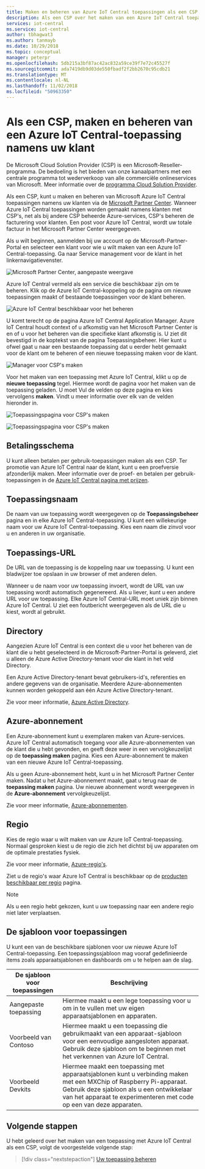 ```yaml
---
title: Maken en beheren van Azure IoT Central toepassingen als een CSP | Microsoft Docs
description: Als een CSP over het maken van een Azure IoT Central toepassing namens uw klant.
services: iot-central
ms.service: iot-central
author: tbhagwat3
ms.author: tanmayb
ms.date: 10/29/2018
ms.topic: conceptual
manager: peterpr
ms.openlocfilehash: 5db215a3bf87ac42ac832a59ce39f7e72c45527f
ms.sourcegitcommit: ada7419db9d03de550fbadf2f2bb2670c95cdb21
ms.translationtype: MT
ms.contentlocale: nl-NL
ms.lasthandoff: 11/02/2018
ms.locfileid: "50963350"
---
```

# <a name="as-a-csp-create-and-manage-an-azure-iot-central-application-on-behalf-of-your-customer"></a>Als een CSP, maken en beheren van een Azure IoT Central-toepassing namens uw klant 

De Microsoft Cloud Solution Provider (CSP) is een Microsoft-Reseller-programma. De bedoeling is het bieden van onze kanaalpartners met een centrale programma tot wederverkoop van alle commerciële onlineservices van Microsoft. Meer informatie over de [programma Cloud Solution Provider](https://partner.microsoft.com/cloud-solution-provider).

Als een CSP, kunt u maken en beheren van Microsoft Azure IoT Central toepassingen namens uw klanten via de [Microsoft Partner Center](https://partnercenter.microsoft.com/partner/home). Wanneer Azure IoT Central toepassingen worden gemaakt namens klanten met CSP's, net als bij andere CSP beheerde Azure-services, CSP's beheren de facturering voor klanten. Een post voor Azure IoT Central, wordt uw totale factuur in het Microsoft Partner Center weergegeven.

Als u wilt beginnen, aanmelden bij uw account op de Microsoft-Partner-Portal en selecteer een klant voor wie u wilt maken van een Azure IoT Central-toepassing. Ga naar Service management voor de klant in het linkernavigatievenster.

![Microsoft Partner Center, aangepaste weergave](media\howto-create-application-asCSP\image1.png)

Azure IoT Central vermeld als een service die beschikbaar zijn om te beheren. Klik op de Azure IoT Central-koppeling op de pagina om nieuwe toepassingen maakt of bestaande toepassingen voor de klant beheren.

![Azure IoT Central beschikbaar voor het beheren](media\howto-create-application-asCSP\image2.png)

U komt terecht op de pagina Azure IoT Central Application Manager. Azure IoT Central houdt context of u afkomstig van het Microsoft Partner Center is en of u voor het beheren van die specifieke klant afkomstig is. U ziet dit bevestigd in de koptekst van de pagina Toepassingsbeheer. Hier kunt u ofwel gaat u naar een bestaande toepassing dat u eerder hebt gemaakt voor de klant om te beheren of een nieuwe toepassing maken voor de klant.

![Manager voor CSP's maken](media\howto-create-application-asCSP\image3.png)

Voor het maken van een toepassing met Azure IoT Central, klikt u op de **nieuwe toepassing** tegel. Hiermee wordt de pagina voor het maken van de toepassing geladen. U moet Vul de velden op deze pagina en kies vervolgens **maken**. Vindt u meer informatie over elk van de velden hieronder in.

![Toepassingspagina voor CSP's maken](media\howto-create-application-asCSP\image4.png)

![Toepassingspagina voor CSP's maken](media\howto-create-application-asCSP\image4-1.png)

## <a name="payment-plan"></a>Betalingsschema

U kunt alleen betalen per gebruik-toepassingen maken als een CSP. Ter promotie van Azure IoT Central naar de klant, kunt u een proefversie afzonderlijk maken. Meer informatie over de proef- en betalen per gebruik-toepassingen in de [Azure IoT Central pagina met prijzen](https://azure.microsoft.com/pricing/details/iot-central/).

## <a name="application-name"></a>Toepassingsnaam

De naam van uw toepassing wordt weergegeven op de **Toepassingsbeheer** pagina en in elke Azure IoT Central-toepassing. U kunt een willekeurige naam voor uw Azure IoT Central-toepassing. Kies een naam die zinvol voor u en anderen in uw organisatie.

## <a name="application-url"></a>Toepassings-URL

De URL van de toepassing is de koppeling naar uw toepassing. U kunt een bladwijzer toe opslaan in uw browser of met anderen delen.

Wanneer u de naam voor uw toepassing invoert, wordt de URL van uw toepassing wordt automatisch gegenereerd. Als u liever, kunt u een andere URL voor uw toepassing. Elke Azure IoT Central-URL moet uniek zijn binnen Azure IoT Central. U ziet een foutbericht weergegeven als de URL die u kiest, wordt al gebruikt.

## <a name="directory"></a>Directory

Aangezien Azure IoT Central is een context die u voor het beheren van de klant die u hebt geselecteerd in de Microsoft-Partner-Portal is geleverd, ziet u alleen de Azure Active Directory-tenant voor die klant in het veld Directory. 

Een Azure Active Directory-tenant bevat gebruikers-id's, referenties en andere gegevens van de organisatie. Meerdere Azure-abonnementen kunnen worden gekoppeld aan één Azure Active Directory-tenant.

Zie voor meer informatie, [Azure Active Directory](https://docs.microsoft.com/azure/active-directory/).

## <a name="azure-subscription"></a>Azure-abonnement

Een Azure-abonnement kunt u exemplaren maken van Azure-services. Azure IoT Central automatisch toegang voor alle Azure-abonnementen van de klant die u hebt gevonden, en geeft deze weer in een vervolgkeuzelijst op de **toepassing maken** pagina. Kies een Azure-abonnement te maken van een nieuwe Azure IoT Central-toepassing.

Als u geen Azure-abonnement hebt, kunt u in het Microsoft Partner Center maken. Nadat u het Azure-abonnement maakt, gaat u terug naar de **toepassing maken** pagina. Uw nieuwe abonnement wordt weergegeven in de **Azure-abonnement** vervolgkeuzelijst.

Zie voor meer informatie, [Azure-abonnementen](https://docs.microsoft.com/azure/guides/developer/azure-developer-guide#understanding-accounts-subscriptions-and-billing).

## <a name="region"></a>Regio

Kies de regio waar u wilt maken van uw Azure IoT Central-toepassing. Normaal gesproken kiest u de regio die zich het dichtst bij uw apparaten om de optimale prestaties fysiek.

Zie voor meer informatie, [Azure-regio's](https://docs.microsoft.com/azure/guides/developer/azure-developer-guide#azure-regions).

Ziet u de regio's waar Azure IoT Central is beschikbaar op de [producten beschikbaar per regio](https://azure.microsoft.com/regions/services/) pagina.

> [!Note]
> Als u een regio hebt gekozen, kunt u uw toepassing naar een andere regio niet later verplaatsen.

## <a name="application-template"></a>De sjabloon voor toepassingen

U kunt een van de beschikbare sjablonen voor uw nieuwe Azure IoT Central-toepassing. Een toepassingssjabloon mag vooraf gedefinieerde items zoals apparaatsjablonen en dashboards om u te helpen aan de slag.

| De sjabloon voor toepassingen | Beschrijving |
| -------------------- | ----------- |
| Aangepaste toepassing   | Hiermee maakt u een lege toepassing voor u om in te vullen met uw eigen apparaatsjablonen en apparaten. |
| Voorbeeld van Contoso       | Hiermee maakt u een toepassing die gebruikmaakt van een apparaat-sjabloon voor een eenvoudige aangesloten apparaat. Gebruik deze sjabloon om te beginnen met het verkennen van Azure IoT Central. |
| Voorbeeld Devkits       | Hiermee maakt een toepassing met apparaatsjablonen kunt u verbinding maken met een MXChip of Raspberry Pi-apparaat. Gebruik deze sjabloon als u een ontwikkelaar van het apparaat te experimenteren met code op een van deze apparaten. |

## <a name="next-steps"></a>Volgende stappen

U hebt geleerd over het maken van een toepassing met Azure IoT Central als een CSP, volgt de voorgestelde volgende stap:

> [!div class="nextstepaction"]
> [Uw toepassing beheren](howto-administer.md)